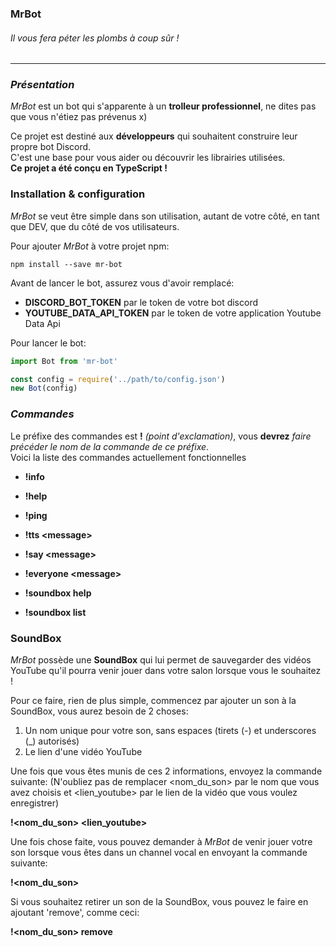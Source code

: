 ### MrBot
###### Il vous fera péter les plombs à coup sûr !
___

### *Présentation*
*MrBot* est un bot qui s'apparente à un **trolleur professionnel**, ne dites pas que vous n'étiez pas prévenus x)

Ce projet est destiné aux **développeurs** qui souhaitent construire leur propre bot Discord.  
C'est une base pour vous aider ou découvrir les librairies utilisées.  
**Ce projet a été conçu en TypeScript !**

### Installation & configuration
*MrBot* se veut être simple dans son utilisation, autant de votre côté, en tant que DEV, que du côté de vos utilisateurs.

Pour ajouter *MrBot* à votre projet npm:
~~~~
npm install --save mr-bot
~~~~

Avant de lancer le bot, assurez vous d'avoir remplacé:
- **DISCORD_BOT_TOKEN** par le token de votre bot discord
- **YOUTUBE_DATA_API_TOKEN** par le token de votre application Youtube Data Api

Pour lancer le bot: 
~~~~typescript
import Bot from 'mr-bot'

const config = require('../path/to/config.json')
new Bot(config)
~~~~

### *Commandes*
Le préfixe des commandes est **!** *(point d'exclamation)*, vous **devrez** *faire précéder le nom de la commande de ce préfixe*.  
Voici la liste des commandes actuellement fonctionnelles
- **!info**
- **!help**
- **!ping**


- **!tts \<message\>**
- **!say \<message\>**
- **!everyone \<message\>**


- **!soundbox help**
- **!soundbox list**

### SoundBox
*MrBot* possède une **SoundBox** qui lui permet de sauvegarder des vidéos YouTube qu'il pourra venir jouer dans votre salon lorsque vous le souhaitez !

Pour ce faire, rien de plus simple, commencez par ajouter un son à la SoundBox, vous aurez besoin de 2 choses:
1. Un nom unique pour votre son, sans espaces (tirets (-) et underscores (_) autorisés)
2. Le lien d'une vidéo YouTube

Une fois que vous êtes munis de ces 2 informations, envoyez la commande suivante: 
(N'oubliez pas de remplacer <nom_du_son> par le nom que vous avez choisis et <lien_youtube> par le lien de la vidéo que vous voulez enregistrer)

**!<nom_du_son> <lien_youtube>**

Une fois chose faite, vous pouvez demander à *MrBot* de venir jouer votre son lorsque vous êtes dans un channel vocal en envoyant la commande suivante:

**!<nom_du_son>**

Si vous souhaitez retirer un son de la SoundBox, vous pouvez le faire en ajoutant 'remove', comme ceci: 

**!<nom_du_son> remove**